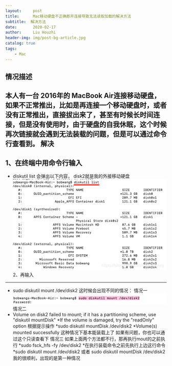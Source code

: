 ```yaml
---
layout:     post
title:      Mac移动硬盘不正确断开连接导致无法读取加载的解决方法
subtitle:  解决方法
date:       2020-02-17
author:     Liu Houzhi
header-img: img/post-bg-article.jpg
catalog: true
tags:
    - Mac
---
```


情况描述
----------------------------
本人有一台 2016年的 MacBook Air连接移动硬盘，如果不正常推出，比如是再连接一个移动硬盘时，或者没有正常推出，直接拔出来了，甚至有时候长时间连接，但是没有使用时，由于硬盘的自我休眠，这个时候再次链接就会遇到无法装载的问题，但是可以通过命令行查看到。
解决
----------------------------
1、在终端中用命令行输入
----------------------------
* diskutil list
会弹出以下内容，
disk2就是我的外接移动硬盘
![图片1](https://github.com/liuhouzhi/liuhouzhi.github.io/blob/master/img/MAC%20p1-1.png)
2、再输入
----------------------------
* sudo diskutil mount /dev/disk2
这时候会出现不同的情况：
情况一
![图片2](https://github.com/liuhouzhi/liuhouzhi.github.io/blob/master/img/MAC%20p1-2.png)
情况二
* Volume on disk2 failed to mount; if it has a partitioning scheme, use "diskutil mountDisk"
*If the volume is damaged, try the "readOnly" option
根据提示操作
*sudo diskutil mountDisk /dev/disk2
*Volume(s) mounted successfully
这种情况下基本能装载上了
如果有问题，你也可以通过这个只读查看下
情况三
如果上面两个方法都不行，那再执行mout的之前执行
*sudo fsck_hfs -fy /dev/disk2
*在执行装载命令之前先执行上边这行命令
*sudo diskutil mount /dev/disk2 或者  sudo diskutil mountDisk /dev/disk2
我的很顺利，出现的是第一种情况


